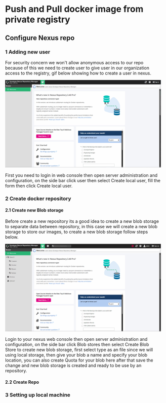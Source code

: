 # Push and Pull docker image from private registry

## Configure Nexus repo

### 1 Adding new user

For security concern we won't allow anonymous access to our repo because of this we need to create user to give user in our organization access to the registry, gif below showing how to create a user in nexus.

![create user](../images/nexus-createuser.gif)

First you need to login in web console then open server administration and configuration, on the side bar click user then select Create local user, fill the form then click Create local user.

### 2 Create docker repository

#### 2.1 Create new Blob storage

Before create a new repository its a good idea to create a new blob storage to separate data between repository, in this case we will create a new blob storage to store our images, to create a new blob storage follow steps below.

![create blob](../images/nexus-blob.gif)

Login to your nexus web console then open server administration and configuration, on the side bar click Blob stores then select Create Blob Store to create new blob storage, first select type as an file since we will using local storage, then give your blob a name and specify your blob location, you can also create Quota for your blob here after that save the change and new blob storage is created and ready to be use by an repository.

#### 2.2 Create Repo

### 3 Setting up local machine
